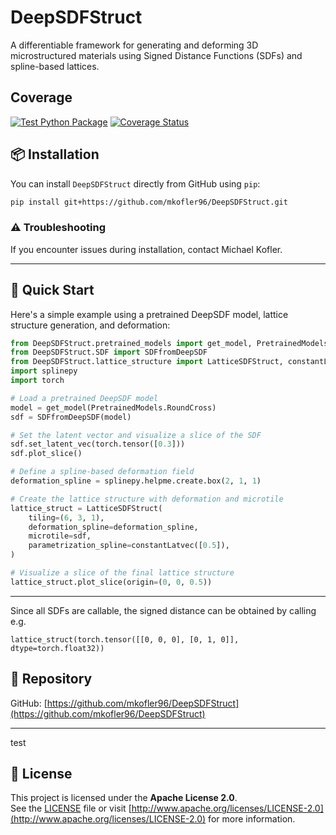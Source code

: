 # DeepSDFStruct

A differentiable framework for generating and deforming 3D microstructured materials using Signed Distance Functions (SDFs) and spline-based lattices.
## Coverage
[![Test Python Package](https://github.com/mkofler96/DeepSDFStruct/actions/workflows/test.yml/badge.svg?branch=main)](https://github.com/mkofler96/DeepSDFStruct/actions/workflows/test.yml)
[![Coverage Status](https://coveralls.io/repos/github/mkofler96/DeepSDFStruct/badge.svg?branch=main)](https://coveralls.io/github/mkofler96/DeepSDFStruct?branch=main)
## 📦 Installation

You can install `DeepSDFStruct` directly from GitHub using `pip`:

```bash
pip install git+https://github.com/mkofler96/DeepSDFStruct.git
```

### ⚠️ Troubleshooting

If you encounter issues during installation, contact Michael Kofler.

---

## 🚀 Quick Start

Here's a simple example using a pretrained DeepSDF model, lattice structure generation, and deformation:

```python
from DeepSDFStruct.pretrained_models import get_model, PretrainedModels
from DeepSDFStruct.SDF import SDFfromDeepSDF
from DeepSDFStruct.lattice_structure import LatticeSDFStruct, constantLatvec
import splinepy
import torch

# Load a pretrained DeepSDF model
model = get_model(PretrainedModels.RoundCross)
sdf = SDFfromDeepSDF(model)

# Set the latent vector and visualize a slice of the SDF
sdf.set_latent_vec(torch.tensor([0.3]))
sdf.plot_slice()

# Define a spline-based deformation field
deformation_spline = splinepy.helpme.create.box(2, 1, 1)

# Create the lattice structure with deformation and microtile
lattice_struct = LatticeSDFStruct(
    tiling=(6, 3, 1),
    deformation_spline=deformation_spline,
    microtile=sdf,
    parametrization_spline=constantLatvec([0.5]),
)

# Visualize a slice of the final lattice structure
lattice_struct.plot_slice(origin=(0, 0, 0.5))
```

---

Since all SDFs are callable, the signed distance can be obtained by calling e.g.
```
lattice_struct(torch.tensor([[0, 0, 0], [0, 1, 0]], dtype=torch.float32))
```

## 🔗 Repository

GitHub: [https://github.com/mkofler96/DeepSDFStruct](https://github.com/mkofler96/DeepSDFStruct)

---
test
## 📄 License
This project is licensed under the **Apache License 2.0**.  
See the [LICENSE](./LICENSE) file or visit [http://www.apache.org/licenses/LICENSE-2.0](http://www.apache.org/licenses/LICENSE-2.0) for more information.
